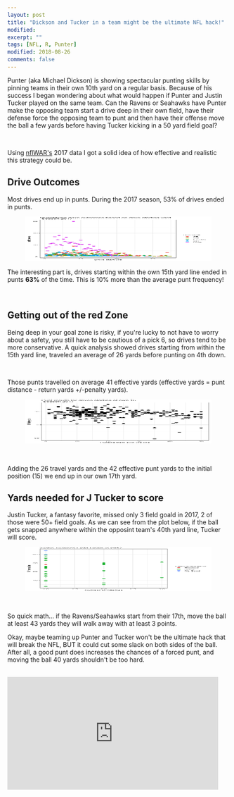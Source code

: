```yaml
---
layout: post
title: "Dickson and Tucker in a team might be the ultimate NFL hack!"
modified:
excerpt: ""
tags: [NFL, R, Punter]
modified: 2018-08-26
comments: false
---
```



Punter (aka Michael Dickson) is showing spectacular punting skills by pinning teams in their own 10th yard on a regular basis. Because of his success I began wondering about what would happen if Punter and Justin Tucker played on the same team. Can the Ravens or Seahawks have Punter make the opposing team start a drive deep in their own field, have their defense force the opposing team to punt and then have their offense move the ball a few yards before having Tucker kicking in a 50 yard field goal? 

<br>

Using <a href="https://github.com/ryurko/nflWAR" target="_blank">nflWAR's</a> 2017 data I got a solid idea of how effective and realistic this strategy could be.

## Drive Outcomes

Most drives end up in punts. During the 2017 season, 53% of drives ended in punts.

<p> 
<figure>
     <img src="/images/punter/outcome_plot.png" width="500" height="100">
    <figcaption></figcaption>
</figure>

The interesting part is, drives starting within the own 15th yard line ended in punts **63%** of the time. This is 10% more than the average punt frequency! 

<br>

## Getting out of the red Zone

Being deep in your goal zone is risky, if you're lucky to not have to worry about a safety, you still have to be cautious of a pick 6, so drives tend to be more conservative. A quick analysis showed drives starting from within the 15th yard line, traveled an average of 26 yards before punting on 4th down. 

<br>

Those punts travelled on average 41 effective yards (effective yards = punt distance - return yards +/-penalty yards). 

<p> 
<figure>
     <img src="/images/punter/effective_punt.png" width="500" height="100">
    <figcaption></figcaption>
</figure>
    
<br>

Adding the 26 travel yards and the 42 effective punt yards to the initial position (15) we end up in our own 17th yard. 

## Yards needed for J Tucker to score

Justin Tucker, a fantasy favorite, missed only 3 field goald in 2017, 2 of those were 50+ field goals. As we can see from the plot below, if the ball gets snapped anywhere within the opposint team's 40th yard line, Tucker will score.


<figure>
     <img src="/images/punter/justin_tucker_goals.png" width="500" height="100">
    <figcaption></figcaption>
</figure>

<br>

So quick math... if the Ravens/Seahawks start from their 17th, move the ball at least 43 yards they will walk away with at least 3 points.
<br>

Okay, maybe teaming up Punter and Tucker won't be the ultimate hack that will break the NFL, BUT it could cut some slack on both sides of the ball.  After all, a good punt does increases the chances of a forced punt, and moving the ball 40 yards shouldn't be too hard.

<br>

<iframe src="https://giphy.com/embed/ToMjGpKniGqRNLGBrhu" width="480" height="256" frameBorder="0" class="giphy-embed" allowFullScreen></iframe><p><a href="https://giphy.com/gifs/jim-carrey-dumb-and-dumber-so-youre-telling-me-theres-a-chance-ToMjGpKniGqRNLGBrhu"></a></p>
 

